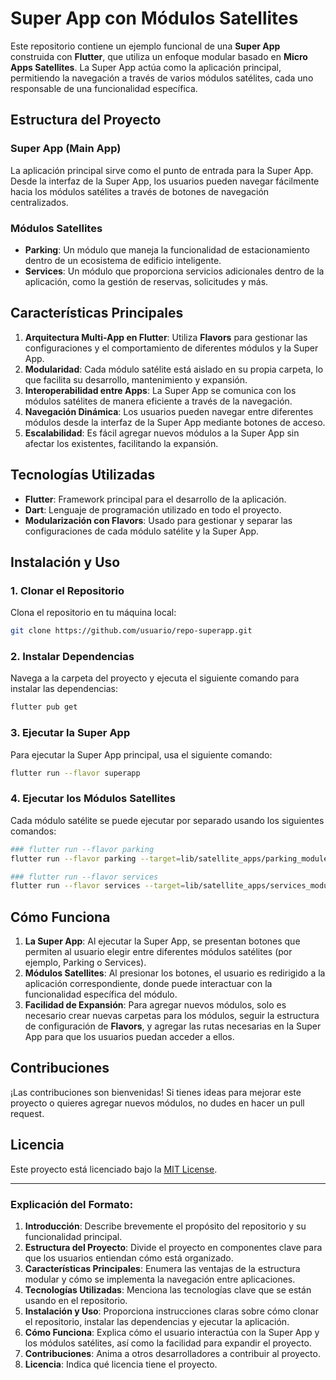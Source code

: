 # Super App con Módulos Satellites

Este repositorio contiene un ejemplo funcional de una **Super App** construida con **Flutter**, que utiliza un enfoque modular basado en **Micro Apps Satellites**. La Super App actúa como la aplicación principal, permitiendo la navegación a través de varios módulos satélites, cada uno responsable de una funcionalidad específica.

## Estructura del Proyecto

### **Super App (Main App)**

La aplicación principal sirve como el punto de entrada para la Super App. Desde la interfaz de la Super App, los usuarios pueden navegar fácilmente hacia los módulos satélites a través de botones de navegación centralizados.

### **Módulos Satellites**

- **Parking**: Un módulo que maneja la funcionalidad de estacionamiento dentro de un ecosistema de edificio inteligente.
- **Services**: Un módulo que proporciona servicios adicionales dentro de la aplicación, como la gestión de reservas, solicitudes y más.

## Características Principales

1. **Arquitectura Multi-App en Flutter**: Utiliza **Flavors** para gestionar las configuraciones y el comportamiento de diferentes módulos y la Super App.
2. **Modularidad**: Cada módulo satélite está aislado en su propia carpeta, lo que facilita su desarrollo, mantenimiento y expansión.
3. **Interoperabilidad entre Apps**: La Super App se comunica con los módulos satélites de manera eficiente a través de la navegación.
4. **Navegación Dinámica**: Los usuarios pueden navegar entre diferentes módulos desde la interfaz de la Super App mediante botones de acceso.
5. **Escalabilidad**: Es fácil agregar nuevos módulos a la Super App sin afectar los existentes, facilitando la expansión.

## Tecnologías Utilizadas

- **Flutter**: Framework principal para el desarrollo de la aplicación.
- **Dart**: Lenguaje de programación utilizado en todo el proyecto.
- **Modularización con Flavors**: Usado para gestionar y separar las configuraciones de cada módulo satélite y la Super App.

## Instalación y Uso

### 1. Clonar el Repositorio

Clona el repositorio en tu máquina local:

```bash
git clone https://github.com/usuario/repo-superapp.git
```

### 2. Instalar Dependencias

Navega a la carpeta del proyecto y ejecuta el siguiente comando para instalar las dependencias:

```bash
flutter pub get
```

### 3. Ejecutar la Super App

Para ejecutar la Super App principal, usa el siguiente comando:

```bash
flutter run --flavor superapp
```

### 4. Ejecutar los Módulos Satellites

Cada módulo satélite se puede ejecutar por separado usando los siguientes comandos:

```bash
### flutter run --flavor parking
flutter run --flavor parking --target=lib/satellite_apps/parking_module/lib/main.dart ## -d <device>

```

```bash
### flutter run --flavor services
flutter run --flavor services --target=lib/satellite_apps/services_module/lib/main.dart ## -d <device>
```

## Cómo Funciona

1. **La Super App**: Al ejecutar la Super App, se presentan botones que permiten al usuario elegir entre diferentes módulos satélites (por ejemplo, Parking o Services).
2. **Módulos Satellites**: Al presionar los botones, el usuario es redirigido a la aplicación correspondiente, donde puede interactuar con la funcionalidad específica del módulo.
3. **Facilidad de Expansión**: Para agregar nuevos módulos, solo es necesario crear nuevas carpetas para los módulos, seguir la estructura de configuración de **Flavors**, y agregar las rutas necesarias en la Super App para que los usuarios puedan acceder a ellos.

## Contribuciones

¡Las contribuciones son bienvenidas! Si tienes ideas para mejorar este proyecto o quieres agregar nuevos módulos, no dudes en hacer un pull request.

## Licencia

Este proyecto está licenciado bajo la [MIT License](LICENSE).

---

### Explicación del Formato:

1. **Introducción**: Describe brevemente el propósito del repositorio y su funcionalidad principal.
2. **Estructura del Proyecto**: Divide el proyecto en componentes clave para que los usuarios entiendan cómo está organizado.
3. **Características Principales**: Enumera las ventajas de la estructura modular y cómo se implementa la navegación entre aplicaciones.
4. **Tecnologías Utilizadas**: Menciona las tecnologías clave que se están usando en el repositorio.
5. **Instalación y Uso**: Proporciona instrucciones claras sobre cómo clonar el repositorio, instalar las dependencias y ejecutar la aplicación.
6. **Cómo Funciona**: Explica cómo el usuario interactúa con la Super App y los módulos satélites, así como la facilidad para expandir el proyecto.
7. **Contribuciones**: Anima a otros desarrolladores a contribuir al proyecto.
8. **Licencia**: Indica qué licencia tiene el proyecto.
